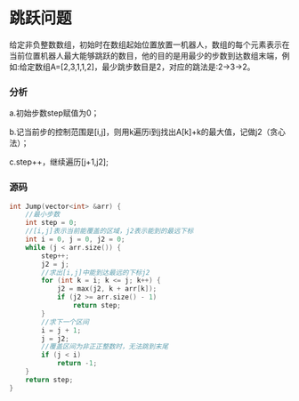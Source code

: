 # 跳跃问题


给定非负整数数组，初始时在数组起始位置放置一机器人，数组的每个元素表示在当前位置机器人最大能够跳跃的数目，他的目的是用最少的步数到达数组末端，例如:给定数组A=[2,3,1,1,2]，最少跳步数目是2，对应的跳法是:2->3->2。


### 分析

a.初始步数step赋值为0；

b.记当前步的控制范围是[i,j]，则用k遍历i到j找出A[k]+k的最大值，记做j2（贪心法）；

c.step++，继续遍历[j+1,j2];

### 源码

```cpp
int Jump(vector<int> &arr) {
    //最小步数
    int step = 0;
    //[i,j]表示当前能覆盖的区域，j2表示能到的最远下标
    int i = 0, j = 0, j2 = 0;
    while (j < arr.size()) {
        step++;
        j2 = j;
        //求出[i,j]中能到达最远的下标j2
        for (int k = i; k <= j; k++) {
            j2 = max(j2, k + arr[k]);
            if (j2 >= arr.size() - 1)
                return step;
        }
        //求下一个区间
        i = j + 1;
        j = j2;
        //覆盖区间为非正正整数时，无法跳到末尾
        if (j < i)
            return -1;
    }
    return step;
}
```
